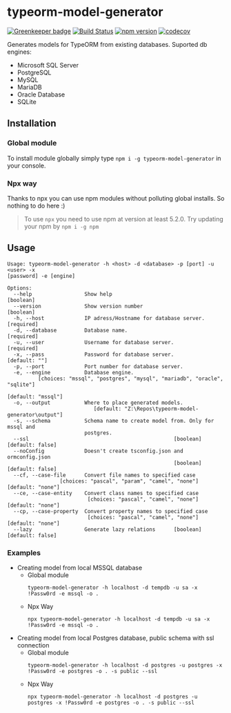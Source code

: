 # typeorm-model-generator

[![Greenkeeper badge](https://badges.greenkeeper.io/Kononnable/typeorm-model-generator.svg)](https://greenkeeper.io/)
[![Build Status](https://travis-ci.org/Kononnable/typeorm-model-generator.svg?branch=master)](https://travis-ci.org/Kononnable/typeorm-model-generator)
[![npm version](https://badge.fury.io/js/typeorm-model-generator.svg)](https://badge.fury.io/js/typeorm-model-generator)
[![codecov](https://codecov.io/gh/Kononnable/typeorm-model-generator/branch/master/graph/badge.svg)](https://codecov.io/gh/Kononnable/typeorm-model-generator)

Generates models for TypeORM from existing databases.
Suported db engines:
* Microsoft SQL Server
* PostgreSQL
* MySQL
* MariaDB
* Oracle Database
* SQLite


## Installation
### Global module
To install module globally simply type `npm i -g typeorm-model-generator` in your console.
### Npx way
Thanks to npx you can use npm modules without polluting global installs. So nothing to do here :)
>To use `npx` you need to use npm at version at least 5.2.0. Try updating your npm by `npm i -g npm`
## Usage

```shell
Usage: typeorm-model-generator -h <host> -d <database> -p [port] -u <user> -x
[password] -e [engine]

Options:
  --help                 Show help                                     [boolean]
  --version              Show version number                           [boolean]
  -h, --host             IP adress/Hostname for database server.      [required]
  -d, --database         Database name.                               [required]
  -u, --user             Username for database server.                [required]
  -x, --pass             Password for database server.             [default: ""]
  -p, --port             Port number for database server.
  -e, --engine           Database engine.
          [choices: "mssql", "postgres", "mysql", "mariadb", "oracle", "sqlite"]
                                                              [default: "mssql"]
  -o, --output           Where to place generated models.
                            [default: "Z:\Repos\typeorm-model-generator\output"]
  -s, --schema           Schema name to create model from. Only for mssql and
                         postgres.
  --ssl                                               [boolean] [default: false]
  --noConfig             Doesn't create tsconfig.json and ormconfig.json
                                                      [boolean] [default: false]
  --cf, --case-file      Convert file names to specified case
                 [choices: "pascal", "param", "camel", "none"] [default: "none"]
  --ce, --case-entity    Convert class names to specified case
                          [choices: "pascal", "camel", "none"] [default: "none"]
  --cp, --case-property  Convert property names to specified case
                          [choices: "pascal", "camel", "none"] [default: "none"]
  --lazy                 Generate lazy relations      [boolean] [default: false]  
```
### Examples

* Creating model from local MSSQL database
   * Global module
      ```
      typeorm-model-generator -h localhost -d tempdb -u sa -x !Passw0rd -e mssql -o .
      ````
   * Npx Way
      ```
      npx typeorm-model-generator -h localhost -d tempdb -u sa -x !Passw0rd -e mssql -o .
      ````
* Creating model from local Postgres database, public schema with ssl connection
   * Global module
      ```
      typeorm-model-generator -h localhost -d postgres -u postgres -x !Passw0rd -e postgres -o . -s public --ssl
      ````
   * Npx Way
      ```
      npx typeorm-model-generator -h localhost -d postgres -u postgres -x !Passw0rd -e postgres -o . -s public --ssl
      ````
